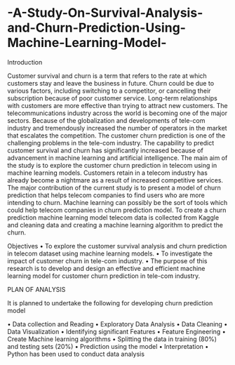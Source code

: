 # -A-Study-On-Survival-Analysis-and-Churn-Prediction-Using-Machine-Learning-Model-

Introduction

 Customer survival and churn is a term that refers to the rate at which customers stay and leave the business in future. Churn could be due to various factors, including switching to a competitor, or cancelling their subscription because of poor customer service. Long-term relationships with customers are more effective than trying to attract new customers.
The telecommunications industry across the world is becoming one of the major sectors. Because of the globalization and developments of tele-com industry and tremendously increased the number of operators in the market that escalates the competition. The customer churn prediction is one of the challenging problems in the tele-com industry. The capability to predict customer survival and churn has significantly increased because of advancement in machine learning and artificial intelligence.
The main aim of the study is to explore the customer churn prediction in telecom using in machine learning models. Customers retain in a telecom industry has already become a nightmare as a result of increased competitive services. The major contribution of the current study is to present a model of churn prediction that helps telecom companies to find users who are more intending to churn. Machine learning can possibly be the sort of tools which could help telecom companies in churn prediction model. To create a churn prediction machine learning model telecom data is collected from Kaggle and cleaning data and creating a machine learning algorithm to predict the churn.

Objectives 
•	To explore the customer survival analysis and churn prediction in telecom dataset using machine learning models.
•	To investigate the impact of customer churn in tele-com industry.
•	The purpose of this research is to develop and design an effective and efficient machine learning model for customer churn prediction in tele-com industry.


PLAN OF ANALYSIS

It is planned to undertake the following for developing churn prediction model

•	Data collection and Reading
•	Exploratory Data Analysis
•	Data Cleaning
•	Data Visualization
•	Identifying significant Features
•	Feature Engineering
•	Create Machine learning algorithms
•	Splitting the data in training (80%) and testing sets (20%)
•	Prediction using the model
•	Interpretation
•	Python has been used to conduct data analysis


